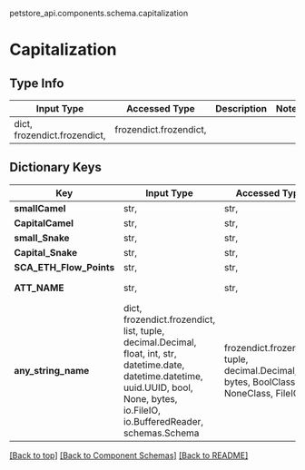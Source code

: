 petstore_api.components.schema.capitalization
# Capitalization
## Type Info
Input Type | Accessed Type | Description | Notes
------------ | ------------- | ------------- | -------------
dict, frozendict.frozendict,  | frozendict.frozendict,  |  |

## Dictionary Keys
Key | Input Type | Accessed Type | Description | Notes
------------ | ------------- | ------------- | ------------- | -------------
**smallCamel** | str,  | str,  |  | [optional]
**CapitalCamel** | str,  | str,  |  | [optional]
**small_Snake** | str,  | str,  |  | [optional]
**Capital_Snake** | str,  | str,  |  | [optional]
**SCA_ETH_Flow_Points** | str,  | str,  |  | [optional]
**ATT_NAME** | str,  | str,  | Name of the pet  | [optional]
**any_string_name** | dict, frozendict.frozendict, list, tuple, decimal.Decimal, float, int, str, datetime.date, datetime.datetime, uuid.UUID, bool, None, bytes, io.FileIO, io.BufferedReader, schemas.Schema | frozendict.frozendict, tuple, decimal.Decimal, str, bytes, BoolClass, NoneClass, FileIO | any string name can be used but the value must be the correct type | [optional]

[[Back to top]](#top) [[Back to Component Schemas]](../../../README.md#Component-Schemas) [[Back to README]](../../../README.md)
